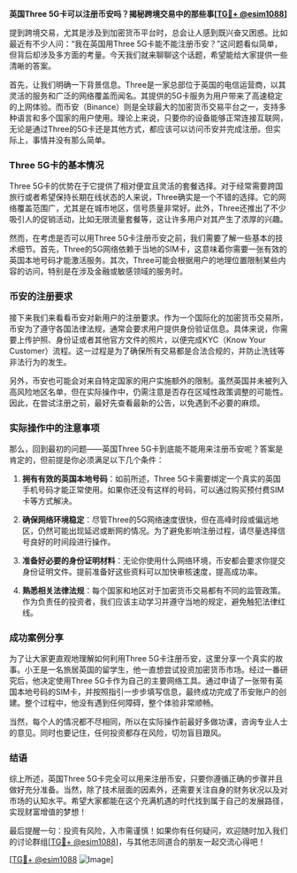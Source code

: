 **英国Three 5G卡可以注册币安吗？揭秘跨境交易中的那些事[[TG💪+ @esim1088](https://t.me/s/esim1088)]**

提到跨境交易，尤其是涉及到加密货币平台时，总会让人感到既兴奋又困惑。比如最近有不少人问：“我在英国用Three 5G卡能不能注册币安？”这问题看似简单，但背后却涉及多方面的考量。今天我们就来聊聊这个话题，希望能给大家提供一些清晰的答案。

首先，让我们明确一下背景信息。Three是一家总部位于英国的电信运营商，以其灵活的服务和广泛的网络覆盖而闻名。其提供的5G卡服务为用户带来了高速稳定的上网体验。而币安（Binance）则是全球最大的加密货币交易平台之一，支持多种语言和多个国家的用户使用。理论上来说，只要你的设备能够正常连接互联网，无论是通过Three的5G卡还是其他方式，都应该可以访问币安并完成注册。但实际上，事情并没有那么简单。

### Three 5G卡的基本情况

Three 5G卡的优势在于它提供了相对便宜且灵活的套餐选择。对于经常需要跨国旅行或者希望保持长期在线状态的人来说，Three确实是一个不错的选择。它的网络覆盖范围广，尤其是在城市地区，信号质量非常好。此外，Three还推出了不少吸引人的促销活动，比如无限流量套餐等，这让许多用户对其产生了浓厚的兴趣。

然而，在考虑是否可以用Three 5G卡注册币安之前，我们需要了解一些基本的技术细节。首先，Three的5G网络依赖于当地的SIM卡，这意味着你需要一张有效的英国本地号码才能激活服务。其次，Three可能会根据用户的地理位置限制某些内容的访问，特别是在涉及金融或敏感领域的服务时。

### 币安的注册要求

接下来我们来看看币安对新用户的注册要求。作为一个国际化的加密货币交易所，币安为了遵守各国法律法规，通常会要求用户提供身份验证信息。具体来说，你需要上传护照、身份证或者其他官方文件的照片，以便完成KYC（Know Your Customer）流程。这一过程是为了确保所有交易都是合法合规的，并防止洗钱等非法行为的发生。

另外，币安也可能会对来自特定国家的用户实施额外的限制。虽然英国并未被列入高风险地区名单，但在实际操作中，仍需注意是否存在区域性政策调整的可能性。因此，在尝试注册之前，最好先查看最新的公告，以免遇到不必要的麻烦。

### 实际操作中的注意事项

那么，回到最初的问题——英国Three 5G卡到底能不能用来注册币安呢？答案是肯定的，但前提是你必须满足以下几个条件：

1. **拥有有效的英国本地号码**：如前所述，Three 5G卡需要绑定一个真实的英国手机号码才能正常使用。如果你还没有这样的号码，可以通过购买预付费SIM卡等方式解决。
   
2. **确保网络环境稳定**：尽管Three的5G网络速度很快，但在高峰时段或偏远地区，仍然可能出现延迟或断网的情况。为了避免影响注册过程，请尽量选择信号良好的时间段进行操作。

3. **准备好必要的身份证明材料**：无论你使用什么网络环境，币安都会要求你提交身份证明文件。提前准备好这些资料可以加快审核速度，提高成功率。

4. **熟悉相关法律法规**：每个国家和地区对于加密货币交易都有不同的监管政策。作为负责任的投资者，我们应该主动学习并遵守当地的规定，避免触犯法律红线。

### 成功案例分享

为了让大家更直观地理解如何利用Three 5G卡注册币安，这里分享一个真实的故事。小王是一名旅居英国的留学生，他一直想尝试投资加密货币市场。经过一番研究后，他决定使用Three 5G卡作为自己的主要网络工具。通过申请了一张带有英国本地号码的SIM卡，并按照指引一步步填写信息，最终成功完成了币安账户的创建。整个过程中，他没有遇到任何障碍，整个体验非常顺畅。

当然，每个人的情况都不尽相同，所以在实际操作前最好多做功课，咨询专业人士的意见。同时也要记住，任何投资都存在风险，切勿盲目跟风。

### 结语

综上所述，英国Three 5G卡完全可以用来注册币安，只要你遵循正确的步骤并且做好充分准备。当然，除了技术层面的因素外，还需要关注自身的财务状况以及对市场的认知水平。希望大家都能在这个充满机遇的时代找到属于自己的发展路径，实现财富增值的梦想！

最后提醒一句：投资有风险，入市需谨慎！如果你有任何疑问，欢迎随时加入我们的讨论群组[[TG💪+ @esim1088](https://t.me/s/esim1088)]，与其他志同道合的朋友一起交流心得吧！

[[TG💪+ @esim1088](https://t.me/s/esim1088) ![Image](https://i.postimg.cc/4NQfJmqS/Snipaste-2025-05-13-00-14-12.png)]